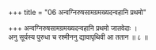 +++
title = "06 अन्वग्निरुषसामग्रमख्यदन्वहानि प्रथमो"

+++
अन्वग्निरुषसामग्रमख्यदन्वहानि प्रथमो जातवेदाः ।  
अनु सूर्यस्य पुरुधा च रश्मीननु द्यावापृथिवी आ ततान ॥ ८ ॥
